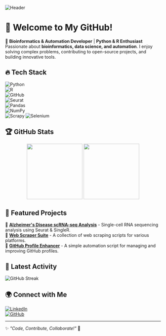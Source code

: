 ![Header](https://capsule-render.vercel.app/api?type=waving&color=gradient&height=200&section=header&text=Ibrahim%20(HaMMaDy)&fontSize=40&fontAlign=50&fontColor=fff)

# 👋 Welcome to My GitHub!

🚀 **Bioinformatics & Automation Developer** | **Python & R Enthusiast**  
Passionate about **bioinformatics, data science, and automation**. I enjoy solving complex problems, contributing to open-source projects, and building innovative tools.

## 🔥 Tech Stack

![Python](https://img.shields.io/badge/-Python-3776AB?style=flat&logo=python&logoColor=white)  
![R](https://img.shields.io/badge/-R-276DC3?style=flat&logo=r&logoColor=white)  
![GitHub](https://img.shields.io/badge/-GitHub-181717?style=flat&logo=github&logoColor=white)  
![Seurat](https://img.shields.io/badge/-Seurat-4EA94B?style=flat)  
![Pandas](https://img.shields.io/badge/-Pandas-150458?style=flat&logo=pandas&logoColor=white)  
![NumPy](https://img.shields.io/badge/-NumPy-013243?style=flat&logo=numpy&logoColor=white)  
![Scrapy](https://img.shields.io/badge/-Scrapy-88A2B9?style=flat&logo=scrapy&logoColor=white) ![Selenium](https://img.shields.io/badge/-Selenium-43B02A?style=flat&logo=selenium&logoColor=white)

## 🏆 GitHub Stats

<div align="center">
  <img src="https://github-readme-stats.vercel.app/api?username=yourusername&show_icons=true&theme=radical" height="180"/>
  <img src="https://github-readme-stats.vercel.app/api/top-langs/?username=yourusername&layout=compact&theme=radical" height="180"/>
</div>

## 📌 Featured Projects

🔹 [**Alzheimer's Disease scRNA-seq Analysis**](https://github.com/yourusername/Alzheimers-scRNAseq) - Single-cell RNA sequencing analysis using Seurat & SingleR.  
🔹 [**Web Scraper Suite**](https://github.com/yourusername/Web-Scrapers) - A collection of web scraping scripts for various platforms.  
🔹 [**GitHub Profile Enhancer**](https://github.com/yourusername/Profile-Enhancer) - A simple automation script for managing and improving GitHub profiles.

## 🚀 Latest Activity
![GitHub Streak](https://github-readme-streak-stats.herokuapp.com/?user=xHaMMaDy&theme=radical)

## 🌍 Connect with Me

[![LinkedIn](https://img.shields.io/badge/LinkedIn-Connect-blue?logo=linkedin)](https://www.linkedin.com/in/yourprofile)  
[![GitHub](https://img.shields.io/badge/GitHub-Follow-black?logo=github)](https://github.com/yourusername)  

---
✨ _"Code, Contribute, Collaborate!"_ 🚀

